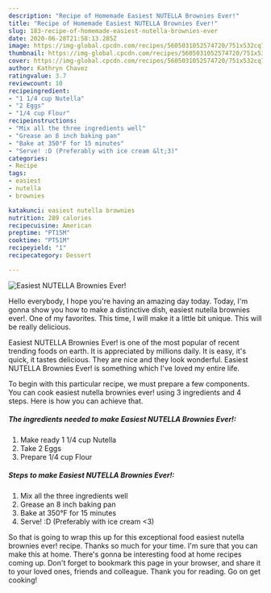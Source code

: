 ```yaml
---
description: "Recipe of Homemade Easiest NUTELLA Brownies Ever!"
title: "Recipe of Homemade Easiest NUTELLA Brownies Ever!"
slug: 183-recipe-of-homemade-easiest-nutella-brownies-ever
date: 2020-06-28T21:58:13.285Z
image: https://img-global.cpcdn.com/recipes/5605031052574720/751x532cq70/easiest-nutella-brownies-ever-recipe-main-photo.jpg
thumbnail: https://img-global.cpcdn.com/recipes/5605031052574720/751x532cq70/easiest-nutella-brownies-ever-recipe-main-photo.jpg
cover: https://img-global.cpcdn.com/recipes/5605031052574720/751x532cq70/easiest-nutella-brownies-ever-recipe-main-photo.jpg
author: Kathryn Chavez
ratingvalue: 3.7
reviewcount: 10
recipeingredient:
- "1 1/4 cup Nutella"
- "2 Eggs"
- "1/4 cup Flour"
recipeinstructions:
- "Mix all the three ingredients well"
- "Grease an 8 inch baking pan"
- "Bake at 350°F for 15 minutes"
- "Serve! :D (Preferably with ice cream &lt;3)"
categories:
- Recipe
tags:
- easiest
- nutella
- brownies

katakunci: easiest nutella brownies 
nutrition: 289 calories
recipecuisine: American
preptime: "PT15M"
cooktime: "PT51M"
recipeyield: "1"
recipecategory: Dessert

---
```



![Easiest NUTELLA Brownies Ever!](https://img-global.cpcdn.com/recipes/5605031052574720/751x532cq70/easiest-nutella-brownies-ever-recipe-main-photo.jpg)

Hello everybody, I hope you're having an amazing day today. Today, I'm gonna show you how to make a distinctive dish, easiest nutella brownies ever!. One of my favorites. This time, I will make it a little bit unique. This will be really delicious.



Easiest NUTELLA Brownies Ever! is one of the most popular of recent trending foods on earth. It is appreciated by millions daily. It is easy, it's quick, it tastes delicious. They are nice and they look wonderful. Easiest NUTELLA Brownies Ever! is something which I've loved my entire life.


To begin with this particular recipe, we must prepare a few components. You can cook easiest nutella brownies ever! using 3 ingredients and 4 steps. Here is how you can achieve that.

<!--inarticleads1-->

##### The ingredients needed to make Easiest NUTELLA Brownies Ever!:

1. Make ready 1 1/4 cup Nutella
1. Take 2 Eggs
1. Prepare 1/4 cup Flour




<!--inarticleads2-->

##### Steps to make Easiest NUTELLA Brownies Ever!:

1. Mix all the three ingredients well
1. Grease an 8 inch baking pan
1. Bake at 350°F for 15 minutes
1. Serve! :D (Preferably with ice cream &lt;3)




So that is going to wrap this up for this exceptional food easiest nutella brownies ever! recipe. Thanks so much for your time. I'm sure that you can make this at home. There's gonna be interesting food at home recipes coming up. Don't forget to bookmark this page in your browser, and share it to your loved ones, friends and colleague. Thank you for reading. Go on get cooking!
